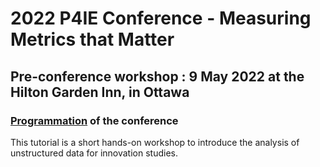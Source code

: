 # 2022 P4IE Conference - Measuring Metrics that Matter
## Pre-conference workshop : 9 May 2022 at the Hilton Garden Inn, in Ottawa
### [Programmation](https://event.fourwaves.com/p4ie/pages) of the conference

This tutorial is a short hands-on workshop to introduce the analysis of unstructured data for innovation studies.
